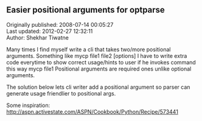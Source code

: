 ## Easier positional arguments for optparse  
Originally published: 2008-07-14 00:05:27  
Last updated: 2012-02-27 12:32:11  
Author: Shekhar Tiwatne  
  
Many times I find myself write a cli that takes two/more positional arguments.
Something like
  mycp file1 file2 [options]
I have to write extra code everytime to show correct usage/hints to user if he invokes command this way
 mycp file1
Positional arguments are required ones unlike optional arguments.

The solution below lets cli writer add a positional argument so parser can generate usage friendlier to positional args.

Some inspiration: http://aspn.activestate.com/ASPN/Cookbook/Python/Recipe/573441